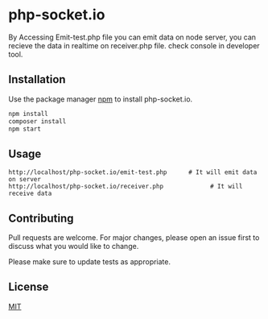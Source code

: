 # php-socket.io

By Accessing Emit-test.php file you can emit data on node server, you can recieve the data in realtime on receiver.php file.
check console in developer tool.

## Installation

Use the package manager [npm](https://www.npmjs.com/) to install php-socket.io.

```bash
npm install
composer install
npm start
```

## Usage

```
http://localhost/php-socket.io/emit-test.php      # It will emit data on server
http://localhost/php-socket.io/receiver.php             # It will receive data 
```

## Contributing
Pull requests are welcome. For major changes, please open an issue first to discuss what you would like to change.

Please make sure to update tests as appropriate.

## License
[MIT](https://choosealicense.com/licenses/mit/)
